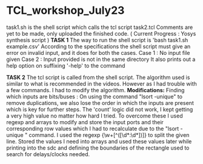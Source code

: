 # TCL_workshop_July23
task1.sh is the shell script which calls the tcl script task2.tcl
Comments are yet to be made, only uploaded the finished code.
( Current Progress : Yosys synthesis script )
**TASK 1**
The way to run the shell script is 'bash task1.sh example.csv'
According to the specifications the shell script must give an error on invalid input, and it does for both the cases.
Case 1 : No input file given
Case 2 : Input provided is not in the same directory
It also prints out a help option on suffixing '-help' to the command

**TASK 2**
The tcl script is called from the shell script.
The algorithm used is similar to what is recommended in the videos. However as I had trouble with a few commands. I had to modify the algorithm.
**Modifications:**
Finding which inputs are bits/buses : On using the command "lsort -unique" to remove duplications, we also lose the order in which the inputs are present which is key for further steps.
The 'count' logic did not work, I kept getting a very high value no matter how hard I tried.
To overcome these I used regexp and arrays to modify and store the input ports and their corresponding row values which I had to recalculate due to the "lsort -unique " command.
I used the regexp {\w+[^(\[\d*:\d*\])]} to split the given line. Stored the values I need into arrays and used these values later while printing into the sdc and defining the boundaries of the rectangle used to search for delays/clocks needed.

